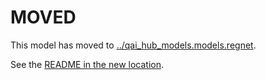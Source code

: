 
# MOVED
This model has moved to [../qai_hub_models.models.regnet](../regnet).

See the [README in the new location](../regnet/README.md).
